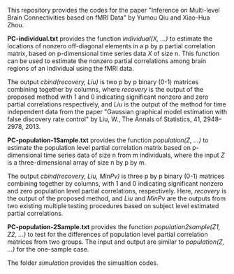 This repository provides the codes for the paper "Inference on Multi-level Brain Connectivities based on fMRI Data" by Yumou Qiu and Xiao-Hua Zhou.

**PC-individual.txt** provides the function *individual(X, ...)* to estimate the locations of nonzero off-diagonal elements in a p by p partial correlation matrix, based on p-dimensional time series data *X* of size n. This function can be used to estimate the nonzero partial correlations among brain regions of an individual using the fMRI data.  

The output *cbind(recovery, Liu)* is two p by p binary (0-1) matrices combining together by columns, where *recovery* is the output of the proposed method with 1 and 0 indicating significant nonzero and zero partial correlations respectively, and *Liu* is the output of the method for time independent data from the paper "Gaussian graphical model estimation with false discovery rate control" by Liu, W., The Annals of Statistics, 41, 2948–2978, 2013.

**PC-population-1Sample.txt** provides the function *population(Z, ...)* to estimate the population level partial correlation matrix based on p-dimensional time series data of size n from m individuals, where the input *Z* is a three-dimensional array of size n by p by m.  

The output *cbind(recovery, Liu, MinPv)* is three p by p binary (0-1) matrices combining together by columns, with 1 and 0 indicating significant nonzero and zero population level partial correlations, respectively. Here, *recovery* is the output of the proposed method, and *Liu* and *MinPv* are the outputs from two existing multiple testing procedures based on subject level estimated partial correlations. 

**PC-population-2Sample.txt** provides the function *population2sample(Z1, Z2, ...)* to test for the differences of population level partial correlation matrices from two groups. The input and output are similar to *population(Z, ...)* for the one-sample case.

The folder *simulation* provides the simualtion codes.
